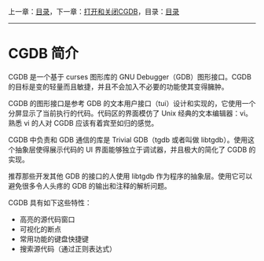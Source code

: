 上一章：[目录](SUMMARY.md)，下一章：[打开和关闭CGDB](1.0.md)，目录：[目录](SUMMARY.md)

----------

# CGDB 简介

CGDB 是一个基于 curses 图形库的 GNU Debugger（GDB）图形接口。CGDB 的目标是变的轻量而且敏捷，并且不会加入不必要的功能使其变得臃肿。

CGDB 的图形接口是参考 GDB 的文本用户接口（tui）设计和实现的，它使用一个分屏显示了当前执行的代码。代码区的界面模仿了 Unix 经典的文本编辑器：vi。熟悉 vi 的人对 CGDB 应该有着宾至如归的感觉。

CGDB 中负责和 GDB 通信的库是 Trivial GDB（tgdb 或者叫做 libtgdb）。使用这个抽象层使得展示代码的 UI 界面能够独立于调试器，并且极大的简化了 CGDB 的实现。

推荐那些开发其他 GDB 的接口的人使用 libtgdb 作为程序的抽象层。使用它可以避免很多令人头疼的 GDB 的输出和注释的解析问题。

CGDB 具有如下这些特性：

- 高亮的源代码窗口
- 可视化的断点
- 常用功能的键盘快捷键
- 搜索源代码（通过正则表达式）
